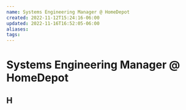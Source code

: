 ```yaml
---
name: Systems Engineering Manager @ HomeDepot
created: 2022-11-12T15:24:16-06:00
updated: 2022-11-16T16:52:05-06:00
aliases: 
tags: 
---
```

# Systems Engineering Manager @ HomeDepot

## H